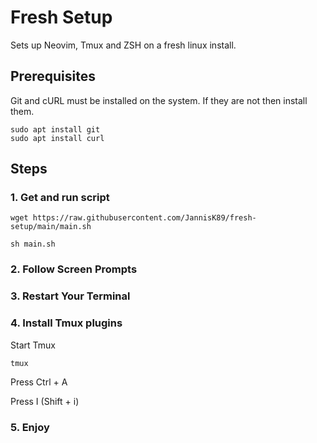 # Fresh Setup

Sets up Neovim, Tmux and ZSH on a fresh linux install.

## Prerequisites

Git and cURL must be installed on the system. If they are not then install
them.

```
sudo apt install git
sudo apt install curl
```

## Steps

### 1. Get and run script

```
wget https://raw.githubusercontent.com/JannisK89/fresh-setup/main/main.sh

sh main.sh
```

### 2. Follow Screen Prompts

### 3. Restart Your Terminal

### 4. Install Tmux plugins

Start Tmux

```
tmux
```

Press Ctrl + A

Press I (Shift + i)

### 5. Enjoy

